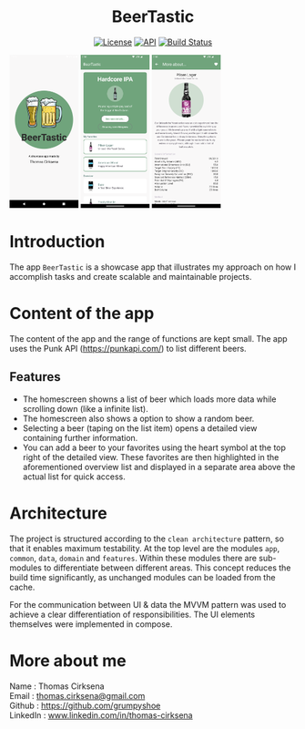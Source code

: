 <h1 align="center">BeerTastic</h1>

<p align="center">
  <a href="https://opensource.org/licenses/MIT"><img alt="License" src="https://img.shields.io/badge/License-MIT-purple.svg"/></a>
  <a href="https://android-arsenal.com/api?level=26"><img alt="API" src="https://img.shields.io/badge/API-26%2B-brightgreen.svg?style=flat"/></a>
  <a href="https://github.com/grumpyshoe/BeerTastic/actions"><img alt="Build Status" src="https://github.com/grumpyshoe/BeerTastic/workflows/Android%20CI/badge.svg"/></a> 
</p>

<div float="left">
<img src="/preview/splashscreen.png"  width="24%"/>
<img src="/preview/beerOverview2.png"  width="24%"/>
<img src="/preview/beerDetails2.png"  width="24%"/>
</div>

# Introduction

The app `BeerTastic` is a showcase app that illustrates my approach on how I accomplish tasks and create scalable and maintainable projects.

# Content of the app

The content of the app and the range of functions are kept small. The app uses the Punk API (https://punkapi.com/) to list different beers. 

## Features
* The homescreen showns a list of beer which loads more data while scrolling down (like a infinite list).
* The homescreen also shows a option to show a random beer.
* Selecting a beer (taping on the list item) opens a detailed view containing further information.
* You can add a beer to your favorites using the heart symbol at the top right of the detailed view. These favorites are then highlighted in the aforementioned overview list and displayed in a separate area above the actual list for quick access.

# Architecture

The project is structured according to the `clean architecture` pattern, so that it enables maximum testability. At the top level are the modules `app`, `common`, `data`, `domain` and `features`. Within these modules there are sub-modules to differentiate between different areas. This concept reduces the build time significantly, as unchanged modules can be loaded from the cache.

For the communication between UI & data the MVVM pattern was used to achieve a clear differentiation of responsibilities. The UI elements themselves were implemented in compose.

# More about me

Name	 : Thomas Cirksena  
Email    : thomas.cirksena@gmail.com  
Github   : https://github.com/grumpyshoe  
LinkedIn : www.linkedin.com/in/thomas-cirksena  
